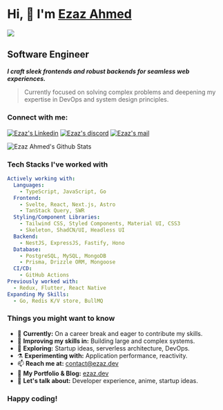 # Hi, 👋 I'm [**Ezaz Ahmed**](https://ezaz.dev)

![](https://komarev.com/ghpvc/?username=ezaz-ahmed&color=blueviolet)

## Software Engineer

_**I craft sleek frontends and robust backends for seamless web experiences.**_

> Currently focused on solving complex problems and deepening my expertise in DevOps and system design principles.

<h3 align="left">Connect with me:</h3>
<p align="left">
<a href="https://www.linkedin.com/in/ezaz7/" target="blank"><img align="center" src="https://img.shields.io/badge/Linkedin-0077b5.svg?style=for-the-badge&logo=Linkedin&logoColor=white" alt="Ezaz's Linkedin" /></a>
<a href="https://discord.com/users/gambit9980" target="blank"><img align="center" src="https://img.shields.io/badge/Discord-424549.svg?style=for-the-badge&logo=discord&logoColor=white" alt="Ezaz's discord"/></a>
<a href="mailto:contact@ezaz.dev" target="blank"><img align="center" src="https://img.shields.io/badge/MAIL-f2a60c.svg?style=for-the-badge&logo=gmail&logoColor=white" alt="Ezaz's mail" /></a>
<p>

<p align="left">
  <img src="https://github-readme-stats.vercel.app/api?username=ezaz-ahmed&&show_icons=true&theme=tokyonight&count_private=true" alt="Ezaz Ahmed's Github Stats" style="max-width: 400px;">
</p>

### Tech Stacks I've worked with

```yaml
Actively working with:
  Languages:
    - TypeScript, JavaScript, Go
  Frontend:
    - Svelte, React, Next.js, Astro
    - TanStack Query, SWR
  Styling/Component Libraries:
    - Tailwind CSS, Styled Components, Material UI, CSS3
    - Skeleton, ShadCN/UI, Headless UI
  Backend:
    - NestJS, ExpressJS, Fastify, Hono
  Database:
    - PostgreSQL, MySQL, MongoDB
    - Prisma, Drizzle ORM, Mongoose
  CI/CD:
    - GitHub Actions
Previously worked with:
  - Redux, Flutter, React Native
Expanding My Skills:
  - Go, Redis K/V store, BullMQ
```

### Things you might want to know

- 🔭 **Currently:** On a career break and eager to contribute my skills.
- 🌱 **Improving my skills in:** Building large and complex systems.
- 🤔 **Exploring:** Startup ideas, serverless architecture, DevOps.
- ⚗️ **Experimenting with:** Application performance, reactivity.
- 📫 **Reach me at:** [contact@ezaz.dev](mailto:contact@ezaz.dev)
- 📰 **My Portfolio & Blog:** [ezaz.dev](https://ezaz.dev)
- 💬 **Let's talk about:** Developer experience, anime, startup ideas.

### Happy coding!
